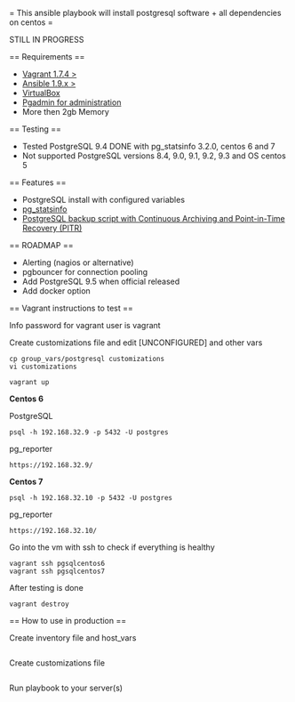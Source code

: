 = This ansible playbook will install postgresql software + all dependencies on centos =


STILL IN PROGRESS

== Requirements ==
 
- [Vagrant 1.7.4 >](https://www.vagrantup.com)
- [Ansible 1.9.x >](http://www.ansible.com)
- [VirtualBox](https://www.virtualbox.org)
- [Pgadmin for administration](http://www.pgadmin.org) 
- More then 2gb Memory

== Testing ==

- Tested PostgreSQL 9.4 DONE with pg_statsinfo 3.2.0, centos 6 and 7 
- Not supported PostgreSQL versions 8.4, 9.0, 9.1, 9.2, 9.3 and OS centos 5


== Features ==

- PostgreSQL install with configured variables
- [pg_statsinfo](http://sourceforge.net/projects/pgstatsinfo/?source=navbar)
- [PostgreSQL backup script with Continuous Archiving and Point-in-Time Recovery (PITR) ](http://www.postgresql.org/docs/current/static/continuous-archiving.html)


== ROADMAP ==
- Alerting (nagios or alternative)
- pgbouncer for connection pooling 
- Add PostgreSQL 9.5 when official released
- Add docker option

== Vagrant instructions to test ==

Info password for vagrant user is vagrant

Create customizations file and edit [UNCONFIGURED] and other vars

```
cp group_vars/postgresql customizations
vi customizations
```

```
vagrant up 
```

<b>Centos 6</b>

PostgreSQL

```
psql -h 192.168.32.9 -p 5432 -U postgres
```

pg_reporter

```
https://192.168.32.9/
```

<b>Centos 7</b>

```
psql -h 192.168.32.10 -p 5432 -U postgres 
```

pg_reporter

```
https://192.168.32.10/
```

Go into the vm with ssh to check if everything is healthy

```
vagrant ssh pgsqlcentos6 
vagrant ssh pgsqlcentos7
```

After testing is done

```
vagrant destroy 
```

== How to use in production ==

Create inventory file and host_vars

```

```

Create customizations file 

```

```

Run playbook to your server(s)

```

```
